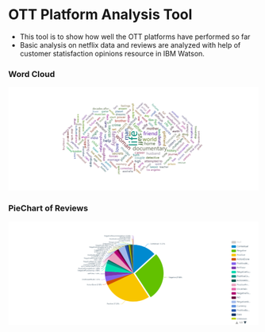# OTT Platform Analysis Tool
* This tool is to show how well the OTT platforms have 
performed so far
* Basic analysis on netflix data and reviews are analyzed with help of customer statisfaction opinions resource in IBM Watson.
### Word Cloud
![WordCloud](WordCloud.png "Shows what word is used")
### PieChart of Reviews
![PieChart](Piechart.png "Shows what is the tag for Review")